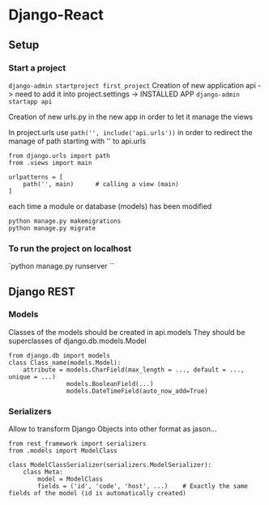 # Django-React
## Setup
### Start a project
`django-admin startproject first_project`
Creation of new application api -> need to add it into project.settings -> INSTALLED APP
`django-admin startapp api`

Creation of new urls.py in the new app in order to let it manage the views

In project.urls use   `path('', include('api.urls'))`   in order to redirect the manage of path starting with '' to api.urls
```
from django.urls import path
from .views import main

urlpatterns = [
    path('', main)      # calling a view (main)
]

```

each time a module or database (models) has been modified
```
python manage.py makemigrations 
python manage.py migrate
```


### To run the project on localhost
`python manage.py runserver ``

## Django REST
### Models
Classes of the models should be created in api.models 
They should be superclasses of django.db.models.Model
```
from django.db import models
class Class_name(models.Model):
    attribute = models.CharField(max_length = ..., default = ..., unique = ...)
                models.BooleanField(...)
                models.DateTimeField(auto_now_add=True)
```
### Serializers
Allow to transform Django Objects into other format as jason...
```
from rest_framework import serializers
from .models import ModelClass

class ModelClassSerializer(serializers.ModelSerializer):
    class Meta:
        model = ModelClass
        fields = ('id', 'code', 'host', ...)    # Exactly the same fields of the model (id is automatically created)
```
